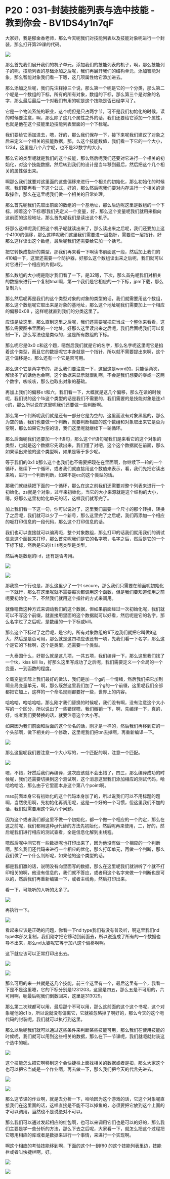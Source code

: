# P20：031-封装技能列表与选中技能 - 教到你会 - BV1DS4y1n7qF

大家好，我是郁金香老师，那么今天呢我们对技能列表以及技能对象呢进行一个封装，那么打开第29课的代码。

![](img/1d38f8166062ce2472db6d714ad8b3a4_1.png)

那么首先我们展开我们的机子单元，添加我们的技能列表的机子，啊，那么技能列子的呃，技能列表的基础添加之后呢，我们再展开我们的结构单元，添加智能对象，那么智能对象我们看一下嗯，这几项属性给它添加进去。

那么添加之后呢，我们先注释掉三个说，那么第一个呢是它的一个分类，那么第二个呢是一个数组的下标，所有的所有对象，数组的下标，那么第三个是对象的名字，那么最后最后一个对我们有用的呢是这个技能是否已经学习了。

它是一个物流系统的职业，这个呢但是只占两字节，可不是我们初始化的时候，读的时候要注意，啊，那么除了这几个属性之外的话，我们还要给它添加一个属性，也就是他在这个技能里边技能列表里面的一个下标呢。

我们要给它添加进去，嗯，好的，那么我们保存一下，接下来呢我们建议了对象之后来定义一个相关的技能数据，那，么这个技能数值，我们看一下它的一个大小，1234，这里是八个八字呢，也不是32数字的大小。

那么它的类型呢就是我们的这个技能，那么然后呢我们还要对它进行一个相关的初始化，对这个技能数据，然后转到我们的设计是当年移到最后，然后把这个几个相关的属性做出来。

啊那么我们就要对这里面的这些偏移来进行一个相关的初始化，那么初始化的时候呢，我们要再看一下这个公式，好的，那么然后呢我们要对内存进行一个相关的读取操作，那么在这里呢我们做一个相关的日常处理。

那么首先呢我们先取出前面的数组的一个基地址，那么后边呢这里是数组的一个下标，顺着这个下标i那我们先定义一个变量，好，那么这个变量呢我们就用来指向这前面的这段地址，那么首先呢我们是读出这个机子。

好那么这样呢我们把这个机子呢就读出来了，那么读出来之后呢，我们还要加上这个4100的偏移，那么这样呢我们这里我们需要进一层指针，需要进一层指针，好那么这样读出这个数组，最后呢我们还需要给它加一个括号。

把它转换成指针的类型，那我们再来看一下啊读书前面这一段，然后加上我们的410编一下，这里还需要一个防护器，好那么这个数组读出来之后呢，我们就可以对它进行一个相应的片假a哎。

那么数组的大小呢是刚才我们看了一下，是32嗯，下次，那么首先呢我们对相关的数据来进行一个复制tmal啊，第一个我们是它相应的一个下标，jpm下载，那么复制为i。

那么然后呢再是我们的这个类型对象的对象的类型的话，我们就需要用这个数组，那么这个数组呢它取出来是对象的基地址，那么这个地址呢我们需要加上一个相应的偏移0x08 ，这样呢就直到我们的分类这里了。

应该是放这里，那么直到这里之后呢，我们还需要呢把它当成一个整体来看看，这那么需要图书里面的一个地址，好那么这里读出来之后呢，我们后面呢我们可以复制一下，那么写法也是类似的，这是所有数组的下标。

那么呢它是0x0 c和这个题，嗯然后我们就是它的名字，那么名字呢这里呢它是掐着这个类型，而且它的数据呢它本身就是一个指针，所以就不需要提出来啊，这个这个偏移是c，那么还有一个它是否可用。

那么这个它是两字节的，那么我们要注意一下，这里这是word的，只能读两次，解读多了的话他也会啊，这个数据来显示就很乱啊，不会是我们想要的零或一这两个数字，咳咳咳，那么也取出对象的基础。

再加上我们的偏移x t和六，我们看一下，大概就是这几个偏移，那么在读的时候呢，我们说的这个1b这个类型的话是我们不需要的，我们需要的是技能对象是连x1 c的，那么所以说在这里呢我们还要做一些判断啊。

那么第一个判断呢我们就是还有一部分它是为空的，这里面没有对象黑黑的，那么为空的话，我们也要做一个判断，就要判断相应的这个数组和对象取出来它是否为空啊，那么如果它为空的话，我们这里呢就继续下一轮循环。

那么后面呢我们还要加一个if语句，那么这个if语句呢我们是来看它的这个对象的类型，也就是这个数据它先读出来，我们懂了对吧，这个这个数据就在前面，那么如果读出来他的这个类型啊，如果是等于多少呢。

等于我们的0x1 b那么这个也我们也不需要把现在在里面啊，你继续下一轮的一个循环，继续下一个循环，或者我们就直接用这个数值来表示，看，我们先把它读出来哈，进行一个判断判断，如果不是ec的这个类型的话。

那我们就继续把下面的一个循环，那么在这之前我们还需要对整个列表来进行一个初始化，zs就是个对象，过年来初始化，当它的大小来源就是这个结构的大小，嗯，好那么这里初始化单元的话，这样我们就写完了。

加上我们看一下这一句，你可以说对了，这里我们需要一个尺寸的那个转换，转换了之后呢，我们就可以少了一个新号，那么这里完了之后呢，我们再添加一个相应的呃打印信息的一段代码，那么这个打印信息的话。

我们也可以直接就可以骗离呃，整个对象数组，那么打印的话我们就用我们的调试信息这个函数来打印，那么首先呢我们是它的名字嗯，名字之后，然后是它的一个下标下标，然后是它的i t i t呢类型是类型。

然后再是数组的i d，还有是否考用。

![](img/1d38f8166062ce2472db6d714ad8b3a4_3.png)

![](img/1d38f8166062ce2472db6d714ad8b3a4_4.png)

那我换一个行也是，那么这里少了一个t secure，那么我们只需要在前面呢初始化一下就行，那么在这里呢就不需要每次都调用这个函数，但是我们要知道使用之前呢要初始化一下，不然我们就用这个指针的方式来调用。

就像嗯做这种方式来调动我们的这个数据，但如果前面经过一次初始化呢，我们就可以不写这个前缀，就直接用里面的这个数据就可以好看，然后呢是它的名字，那么名字过了之后呢，是数组的一个下标或kill。

那么这个下标过了之后呢，是它的，所有对象数组的1i下边我们就把它叫做it这大，然后是是否可用，那么就是这四项应该还有一项，先我们看一下名字，那么这个是它的下标啊，这个是类型，还需要一个类型。

一九泰国什么，好那么就是这几项，一共五项，我们编译一下，那么这里我们找了一个tk，kiss kill lis，好那么这里写成功了之后呢，我们需要定义一个全局的一个变量，一到函数的程度。

全局变量实际上我们最好的做法，我们是加一个g的一个情绪，然后我们把它加到啊全局变量单元，啊，那么既然这里我们加了一个g的一个前缀，这里呢我们全部都把它加上，这样的一个命名规则都要好一些，世界上的内容。

哈哈哈，哈哈哈哈，那么刚才我们替换的时候呢，我们没有啊，没有注意这个大小写的一个区分，所以说出了一些错误嗯，我们撤销一下，啊，先编译一下，真的，好，或者我们要替换的话，就要注意这个大小写。

如果因为我们前面和后面的这个命名的话，刚才是一样的，然后我们再移到它的一个头部啊，做下相关的一个修改，这里呢我们把tm去掉啊，再重新编译一下。



![](img/1d38f8166062ce2472db6d714ad8b3a4_6.png)

那么这里呢我们要注意一个大小写的，一个匹配的啊，注意一个匹配。

![](img/1d38f8166062ce2472db6d714ad8b3a4_8.png)

嗯，不错，好然后我们再编译，这次应该就不会出错了，四三，那么编译成功的时候呢，我们还需要切换到这个测试啊，这个消息这里我们添加相应的测试代码，哈哈哈哈哈，那么由于它里面本身这个第八个point啊。

max前面本身它有初始化的这个代码本身加了的，所以说我们可以不用标题的题啊，当然使用啊，先初始化再调用呢，这是一个好的一个习惯，但这里我们不加的话，我们就需要用这个第八个问题。

因为这个或者我们都这里不做一个初始化，都一个做一个相应的一个约定，那么在这之前呢，我们都用这种gt代替的方法先初始化，然后呢再来使用，二，好的，然后呢我们进行相应的测试查看，全是信息化解到主线程。

嗯然后呢中间它有一些数据呢也打印出来了，因为他没有做一个相应的一个判断啊，那么我们还代码来进行一个相应的优化，那么打印单元，再做一个判断，那么我们做了一个什么判断呢，如果他的这个类型的话。

都是我们赢的话，说明没有向里面写的数据，那么在这里呢我们就讲听了个就不打印相关的啊，他没有信息的，我们就不答应，或者用这个名字来做一个判断也是可以的，然后我们再重新编辑一下，或者主线角，然后打印出来。

看一下，可能听的人听的太多了。

![](img/1d38f8166062ce2472db6d714ad8b3a4_10.png)

再执行一下。

![](img/1d38f8166062ce2472db6d714ad8b3a4_12.png)

看起来应该是正确的问题，你看一下nd type我们有没有普及听，啊这里我们nd type本部又复制，我们刚才把它移动到前面去，所以说造成了所有的一个数据也导不出来，那么nd太婆呢它等于加八这个偏移啊啊。

这下就应该可以正常打印出出去。

![](img/1d38f8166062ce2472db6d714ad8b3a4_14.png)

![](img/1d38f8166062ce2472db6d714ad8b3a4_15.png)

那么可用的来一共就是这几个技能，前三个这里有一个，最后这里有一个，我看一下是不是这里嗯，它的下标分别是1231203，这里是四五，那么五是不可用的，六可用啊，呃最后呢我们倒数回来，这里是313029。

那么第二次球都可以用，最后那个不可以用，那么这前面的这个这个书呢，这个对象呢他的c1 b，所以说就没有偏离它，它就被忽略掉了啊好的，那么今天的这个呃代码的封装呢，我们就可以执行到这里。

那么以后呢我们就可以通过这些条件来判断某些技能可用，那么我们在使用技能的时候呢，我们就可以用到这些相关的数据，那么在下一节课呢，我们就呃就封装这个选中的呃。



![](img/1d38f8166062ce2472db6d714ad8b3a4_17.png)

这个技能怎么把它啊移到这个会快捷栏上面找相关的数据或者是扣，那么大家这个也可以把它当成是一个作业啊，再去做一下，那么我们把今天的代言先进去。



![](img/1d38f8166062ce2472db6d714ad8b3a4_19.png)

![](img/1d38f8166062ce2472db6d714ad8b3a4_20.png)

那么这节课的作业啊，就是去分析一下，哈哈因为这个游戏的话，它这个对象呢直接我们在这里面的话，这样直接是不能不可以掉鱼的，必须要把它放到这个上面的才可以调用，当然也不是说绝对不可以。

那么我们可以通过发起相应的红包啊，也可以来调用它们也是可以的好的，那么我们主要是学一些分析的方法，那么下去之后呢，大家看一下，就怎么把这个过程把它嗯用相应的库或者是数据来进行一个事情，来进行一个实现啊。

啊这个相应的考验技能移到啊，下面的这个f一到f60 的这个技能列表里边，技能栏或者叫快捷栏啊，好。

![](img/1d38f8166062ce2472db6d714ad8b3a4_22.png)

![](img/1d38f8166062ce2472db6d714ad8b3a4_23.png)